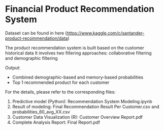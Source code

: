# Financial Product Recommendation System
Dataset can be found in here (https://www.kaggle.com/c/santander-product-recommendation/data)

The product recommendation system is built based on the customer historical data
It involves two filtering approaches: collaborative filtering and demographic filtering

Output: 
- Combined demographic-based and memory-based probabilities
- Top 1 recommended product for each customer

For the details, please refer to the corresponding files:
1. Predictive model (Python): Recommendation System Modeling.ipynb
2. Result of modeling: Final Recommendation Result Per Customer.csv and probabilities_60_avg_XX.csv
3. Customer Data Visualization (R): Customer Overview Report.pdf
4. Complete Analysis Report: Final Report.pdf
